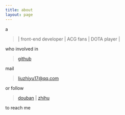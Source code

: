 ```yaml
---
title: about
layout: page
---
```


a

>  | front-end developer | ACG fans | DOTA player |

who involved in 

> [github](https://github.com/zhiyul)

mail 

> liuzhiyu17@qq.com

or follow 

> [douban](http://www.douban.com/people/zhiyul/) | [zhihu](http://www.zhihu.com/people/liu-zhi-yu-99)

to reach me
